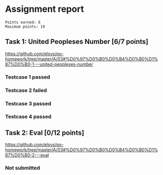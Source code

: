 # Assignment report
```
Points earned: 6
Maximum points: 19
```

## Task 1: United Peopleses Number [6/7 points]
https://github.com/elsys/po-homework/tree/master/A/03#%D0%97%D0%B0%D0%B4%D0%B0%D1%87%D0%B0-1---united-peopleses-number

### Testcase 1 passed
### Testcase 2 failed
### Testcase 3 passed
### Testcase 4 passed

## Task 2: Eval [0/12 points]
https://github.com/elsys/po-homework/tree/master/A/03#%D0%97%D0%B0%D0%B4%D0%B0%D1%87%D0%B0-2---eval

### Not submitted

